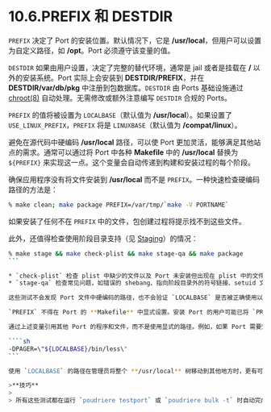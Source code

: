 # 10.6.PREFIX 和 DESTDIR

`PREFIX` 决定了 Port 的安装位置。默认情况下，它是 **/usr/local**，但用户可以设置为自定义路径，如 **/opt**。Port 必须遵守该变量的值。

`DESTDIR` 如果由用户设置，决定了完整的替代环境，通常是 jail 或者是挂载在 **/** 以外的安装系统。Port 实际上会安装到 **DESTDIR/PREFIX**，并在 **DESTDIR/var/db/pkg** 中注册到包数据库。`DESTDIR` 由 Ports 基础设施通过 [chroot(8)](https://man.freebsd.org/cgi/man.cgi?query=chroot&sektion=8&format=html) 自动处理。无需修改或额外注意编写 `DESTDIR` 合规的 Ports。

`PREFIX` 的值将被设置为 `LOCALBASE`（默认值为 **/usr/local**）。如果设置了 `USE_LINUX_PREFIX`，`PREFIX` 将是 `LINUXBASE`（默认值为 **/compat/linux**）。

避免在源代码中硬编码 **/usr/local** 路径，可以使 Port 更加灵活，能够满足其他站点的需求。通常可以通过将 Port 中各种 **Makefile** 中的 **/usr/local** 替换为 `${PREFIX}` 来实现这一点。这个变量会自动传递到构建和安装过程的每个阶段。

确保应用程序没有将文件安装到 **/usr/local** 而不是 `PREFIX`。一种快速检查硬编码路径的方法是：

```sh
% make clean; make package PREFIX=/var/tmp/`make -V PORTNAME`
```

如果安装了任何不在 `PREFIX` 中的文件，包创建过程将提示找不到这些文件。

此外，还值得检查使用阶段目录支持（见 [Staging](https://docs.freebsd.org/en/books/porters-handbook/special/#staging)）的情况：

````sh
% make stage && make check-plist && make stage-qa && make package
```

* `check-plist` 检查 plist 中缺少的文件以及 Port 未安装但出现在 plist 中的文件。
* `stage-qa` 检查常见问题，如错误的 shebang、指向阶段目录外的符号链接、setuid 文件以及未剥离的库文件等。

这些测试不会发现 Port 文件中硬编码的路径，也不会验证 `LOCALBASE` 是否被正确使用以引用其他 Port 中的文件。必须测试临时安装在 **/var/tmp/**`make -V PORTNAME` 中的 Port，以确保路径没有问题。

`PREFIX` 不得在 Port 的 **Makefile** 中显式设置。安装 Port 的用户可能已将 `PREFIX` 设置为自定义位置，Port 必须遵守该设置。

通过上述变量引用其他 Port 的程序和文件，而不是使用显式的路径。例如，如果 Port 需要宏 `PAGER` 来获取 `less` 的完整路径名，不能使用 **/usr/local/bin/less** 的字面路径。应改为使用 `${LOCALBASE}`：

````sh
-DPAGER=\"${LOCALBASE}/bin/less\"
```

使用 `LOCALBASE` 的路径在管理员将整个 **/usr/local** 树移动到其他地方时，更有可能仍然有效。

>**技巧**
>
> 所有这些测试都在运行 `poudriere testport` 或 `poudriere bulk -t` 时自动完成。强烈建议每个 Port 贡献者安装并用其测试自己的 Port。有关更多信息，请参见 [poudriere](https://docs.freebsd.org/en/books/porters-handbook/testing/#testing-poudriere)。 
